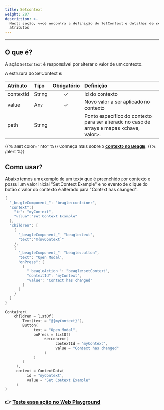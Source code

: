 ```yaml
---
title: Setcontext
weight: 287
description: >-
  Nesta seção, você encontra a definição do SetContext e detalhes de seus
  atributos
---
```


---

## O que é?

A ação `SetContext` é responsável por alterar o valor de um contexto.

A estrutura do SetContext é:

| **Atributo** | **Tipo** | Obrigatório | **Definição** |
| :--- | :--- | :---: | :--- |
| contextId | String  | ✓ | Id do contexto |
| value | Any | ✓ | Novo valor a ser aplicado no contexto |
| path | String |   | Ponto específico do contexto para ser alterado no caso de arrays e mapas &lt;chave, valor&gt;. |

{{% alert color="info" %}}
Conheça mais sobre o [**contexto no Beagle**](../contexto.md).
{{% /alert %}}

## Como usar?

Abaixo temos um exemplo de um texto que é preenchido por contexto e possui um valor inicial "Set Context Example" e no evento de clique do botão o valor do contexto é alterado para "Context has changed".



```kotlin
{
  "_beagleComponent_": "beagle:container",
  "context":{
    "id": "myContext",
    "value":"Set Context Example"
  },
  "children": [
    {
      "_beagleComponent_": "beagle:text",
      "text":"@{myContext}"
    },
    {
      "_beagleComponent_": "beagle:button",
      "text": "Open Modal",
      "onPress": [
        {
          "_beagleAction_": "beagle:setContext",
          "contextId": "myContext",
          "value": "Context has changed"
        }
      ]
    }
  ]
}
```



```kotlin
Container(
    children = listOf(
        Text(text = "@{myContext}"),
        Button(
             text = "Open Modal",
             onPress = listOf(
                  SetContext(
                       contextId = "myContext",
                       value = "Context has changed"
                  )
             )
        )
     ),
     context = ContextData(
          id = "myContext",
          value = "Set Context Example"
     )
)
```



### 👉 [Teste essa ação no Web Playground](https://beagle-playground.netlify.app/#/cloud/701b73771594478795b9c0dc6e088c0b/setContext.json)

